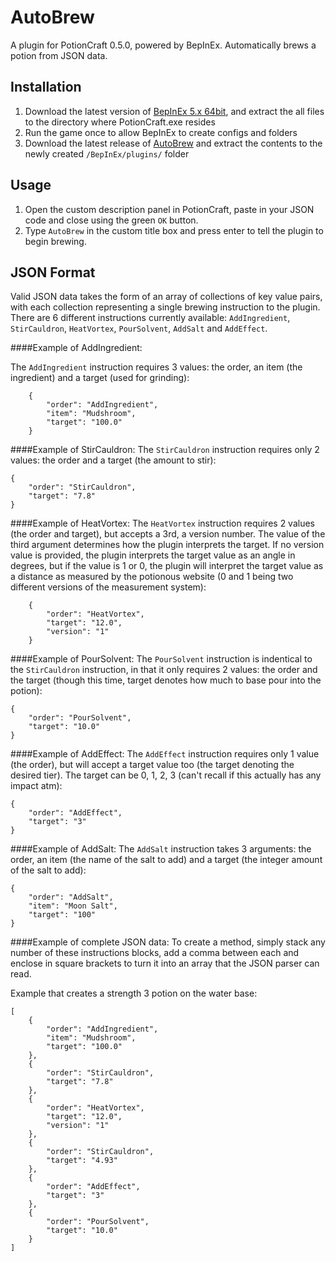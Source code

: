 # AutoBrew

A plugin for PotionCraft 0.5.0, powered by BepInEx. Automatically brews a potion from JSON data.

## Installation

1) Download the latest version of [BepInEx 5.x 64bit](https://github.com/BepInEx/BepInEx/releases), and extract the all files to the directory where PotionCraft.exe resides
2) Run the game once to allow BepInEx to create configs and folders
3) Download the latest release of [AutoBrew](https://github.com/rswallen/AutoBrew/releases) and extract the contents to the newly created `/BepInEx/plugins/` folder

## Usage

1) Open the custom description panel in PotionCraft, paste in your JSON code and close using the green `OK` button.
2) Type `AutoBrew` in the custom title box and press enter to tell the plugin to begin brewing.

## JSON Format

Valid JSON data takes the form of an array of collections of key value pairs, with each collection representing a single brewing instruction to the plugin.
There are 6 different instructions currently available: `AddIngredient`, `StirCauldron`, `HeatVortex`, `PourSolvent`, `AddSalt` and `AddEffect`.

####Example of AddIngredient:

The `AddIngredient` instruction requires 3 values: the order, an item (the ingredient) and a target (used for grinding):

        {
            "order": "AddIngredient",
            "item": "Mudshroom",
            "target": "100.0"
        }

####Example of StirCauldron:
The `StirCauldron` instruction requires only 2 values: the order and a target (the amount to stir):

    {
        "order": "StirCauldron",
        "target": "7.8"
    }

####Example of HeatVortex:
The `HeatVortex` instruction requires 2 values (the order and target), but accepts a 3rd, a version number. The value of the third argument determines how the plugin interprets the target. If no version value is provided, the plugin interprets the target value as an angle in degrees, but if the value is 1 or 0, the plugin will interpret the target value as a distance as measured by the potionous website (0 and 1 being two different versions of the measurement system):

        {
            "order": "HeatVortex",
            "target": "12.0",
            "version": "1"
        }

####Example of PourSolvent:
The `PourSolvent` instruction is indentical to the `StirCauldron` instruction, in that it only requires 2 values: the order and the target (though this time, target denotes how much to base pour into the potion):

    {
        "order": "PourSolvent",
        "target": "10.0"
    }

####Example of AddEffect:
The `AddEffect` instruction requires only 1 value (the order), but will accept a target value too (the target denoting the desired tier). The target can be 0, 1, 2, 3 (can't recall if this actually has any impact atm):

    {
        "order": "AddEffect",
        "target": "3"
    }

####Example of AddSalt:
The `AddSalt` instruction takes 3 arguments: the order, an item (the name of the salt to add) and a target (the integer amount of the salt to add):

    {
        "order": "AddSalt",
        "item": "Moon Salt",
        "target": "100"
    }

####Example of complete JSON data:
To create a method, simply stack any number of these instructions blocks, add a comma between each and enclose in square brackets to turn it into an array that the JSON parser can read.

Example that creates a strength 3 potion on the water base:

    [
        {
            "order": "AddIngredient",
            "item": "Mudshroom",
            "target": "100.0"
        },
        {
            "order": "StirCauldron",
            "target": "7.8"
        },
        {
            "order": "HeatVortex",
            "target": "12.0",
            "version": "1"
        },
        {
            "order": "StirCauldron",
            "target": "4.93"
        },
        {
            "order": "AddEffect",
            "target": "3"
        },
        {
            "order": "PourSolvent",
            "target": "10.0"
        }
    ]